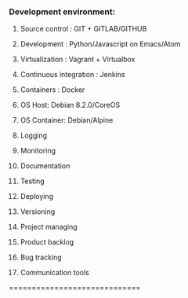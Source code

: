 ### Development environment:
1. Source control : GIT + GITLAB/GITHUB
2. Development : Python/Javascript on Emacs/Atom
3. Virtualization : Vagrant + Virtualbox
4. Continuous integration : Jenkins
5. Containers : Docker
6. OS Host: Debian 8.2.0/CoreOS
7. OS Container: Debian/Alpine



3. Logging
4. Monitoring
6. Documentation
7. Testing
10. Deploying
11. Versioning
12. Project managing
13. Product backlog
14. Bug tracking
15. Communication tools

=============================

